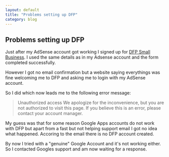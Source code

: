 ```yaml
---
layout: default
title: "Problems setting up DFP"
category: blog
---
```

## Problems setting up DFP

Just after my AdSense account got working I signed up for [DFP Small Business](https://www.google.com/intl/en_US/dfp/info/sb/index.html). I used the same details as in my Adsense account and the form completed successfully.

However I got no email confirmation but a website saying everythings was fine welcoming me to DFP and asking me to login with my AdSense account.

So I did which now leads me to the following error message:

> Unauthorized access
> We apologize for the inconvenience, but you are not authorized to visit this page. If you believe this is an error, please contact your account manager.

My guess was that for some reason Google Apps accounts do not work with DFP but apart from a fast but not helping support email I got no idea what happened. Accoring to the email there is no DFP account created.

By now I tried with a "genuine" Google Account and it's not working either. So I contacted Googles support and am now waiting for a response.

